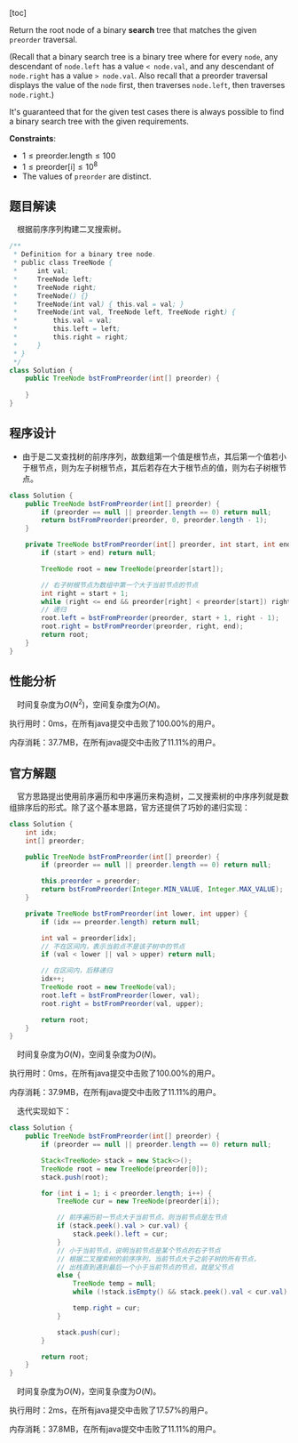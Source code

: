 [toc]

Return the root node of a binary **search** tree that matches the given `preorder` traversal.

(Recall that a binary search tree is a binary tree where for every `node`, any descendant of `node.left` has a value `< node.val`, and any descendant of `node.right` has a value `> node.val`.  Also recall that a preorder traversal displays the value of the `node` first, then traverses `node.left`, then traverses `node.right`.)

It's guaranteed that for the given test cases there is always possible to find a binary search tree with the given requirements.



**Constraints**:

* $1 \le \text{preorder.length} \le 100$
* $1 \le \text{preorder[i]} \le 10^8$
* The values of `preorder` are distinct.



## 题目解读

&emsp;根据前序序列构建二叉搜索树。

```java
/**
 * Definition for a binary tree node.
 * public class TreeNode {
 *     int val;
 *     TreeNode left;
 *     TreeNode right;
 *     TreeNode() {}
 *     TreeNode(int val) { this.val = val; }
 *     TreeNode(int val, TreeNode left, TreeNode right) {
 *         this.val = val;
 *         this.left = left;
 *         this.right = right;
 *     }
 * }
 */
class Solution {
    public TreeNode bstFromPreorder(int[] preorder) {
        
    }
}
```

## 程序设计

* 由于是二叉查找树的前序序列，故数组第一个值是根节点，其后第一个值若小于根节点，则为左子树根节点，其后若存在大于根节点的值，则为右子树根节点。

```java
class Solution {
    public TreeNode bstFromPreorder(int[] preorder) {
        if (preorder == null || preorder.length == 0) return null;
        return bstFromPreorder(preorder, 0, preorder.length - 1);
    }

    private TreeNode bstFromPreorder(int[] preorder, int start, int end) {
        if (start > end) return null;

        TreeNode root = new TreeNode(preorder[start]);

        // 右子树根节点为数组中第一个大于当前节点的节点
        int right = start + 1;
        while (right <= end && preorder[right] < preorder[start]) right++;
        // 递归
        root.left = bstFromPreorder(preorder, start + 1, right - 1);
        root.right = bstFromPreorder(preorder, right, end);
        return root;
    }
}
```

## 性能分析

&emsp;时间复杂度为$O(N^2)$，空间复杂度为$O(N)$。

执行用时：0ms，在所有java提交中击败了100.00%的用户。

内存消耗：37.7MB，在所有java提交中击败了11.11%的用户。

## 官方解题

&emsp;官方思路提出使用前序遍历和中序遍历来构造树，二叉搜索树的中序序列就是数组排序后的形式。除了这个基本思路，官方还提供了巧妙的递归实现：

```java
class Solution {
    int idx;
    int[] preorder;

    public TreeNode bstFromPreorder(int[] preorder) {
        if (preorder == null || preorder.length == 0) return null;

        this.preorder = preorder;
        return bstFromPreorder(Integer.MIN_VALUE, Integer.MAX_VALUE);
    }

    private TreeNode bstFromPreorder(int lower, int upper) {
        if (idx == preorder.length) return null;

        int val = preorder[idx];
        // 不在区间内，表示当前点不是该子树中的节点
        if (val < lower || val > upper) return null;

        // 在区间内，后移递归
        idx++;
        TreeNode root = new TreeNode(val);
        root.left = bstFromPreorder(lower, val);
        root.right = bstFromPreorder(val, upper);

        return root;
    }
}
```

&emsp;时间复杂度为$O(N)$，空间复杂度为$O(N)$。

执行用时：0ms，在所有java提交中击败了100.00%的用户。

内存消耗：37.9MB，在所有java提交中击败了11.11%的用户。

&emsp;迭代实现如下：

```java
class Solution {
    public TreeNode bstFromPreorder(int[] preorder) {
        if (preorder == null || preorder.length == 0) return null;

        Stack<TreeNode> stack = new Stack<>();
        TreeNode root = new TreeNode(preorder[0]);
        stack.push(root);

        for (int i = 1; i < preorder.length; i++) {
            TreeNode cur = new TreeNode(preorder[i]);

            // 前序遍历前一节点大于当前节点，则当前节点是左节点
            if (stack.peek().val > cur.val) {
                stack.peek().left = cur;
            }
            // 小于当前节点，说明当前节点是某个节点的右子节点
            // 根据二叉搜索树的前序序列，当前节点大于之前子树的所有节点，
            // 出栈直到遇到最后一个小于当前节点的节点，就是父节点
            else {
                TreeNode temp = null;
                while (!stack.isEmpty() && stack.peek().val < cur.val) temp = stack.pop();

                temp.right = cur;
            }

            stack.push(cur);
        }

        return root;
    }
}
```

&emsp;时间复杂度为$O(N)$，空间复杂度为$O(N)$。

执行用时：2ms，在所有java提交中击败了17.57%的用户。

内存消耗：37.8MB，在所有java提交中击败了11.11%的用户。